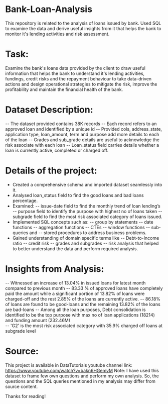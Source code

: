 # Bank-Loan-Analysis
This repository is related to the analysis of loans issued by bank. Used SQL to examine the data and derive useful insights from it that helps the bank to monitor it's lending activities and risk assessment.

# Task:
Examine the bank's loans data provided by the client to draw useful information that helps the bank to understand it's lending activities, fundings, credit risks and the repayment behaviour to take data-driven actions and design operational strategies to mitigate the risk, improve the profitability and maintain the financial health of the bank.

# Dataset Description:
-- The dataset provided contains 38K records
-- Each record refers to an approved loan and identified by a unique id
-- Provided cols, address_state, application type, loan_amount, term and purpose add more details to each of the loan
-- Grades and sub_grade details are useful to acknowledge the risk associate with each loan
-- Loan_status field carries details whether a loan is currently active, completed or charged off.

# Details of the project:
- Created a comprehensive schema and imported dataset seamlessly into it.
- Analysed loan_status field to find the good loans and bad loans percentage.
- Examined:
        -- issue-date field to find the monthly trend of loan lending’s
        -- purpose field to identify the purpose with highest no of loans taken
        -- subgrade field to find the most risk associated category of loans issued.
- Implemented SQL concepts such as:
       -- group by statements
       -- date functions
       -- aggregation functions
       -- CTEs
       -- window functions
       -- sub-queries and 
       -- stored procedures to address business problems.
- Gained understanding of domain specific terms like 
       -- Debt-to-Income ratio
       -- credit risk
       -- grades and subgrades 
       -- risk analysis that helped to better understand the data and perform required analysis.


# Insights from Analysis:
-- Witnessed an increase of 13.04% in issued loans for latest month compared to previous month
-- 83.33 % of approved loans have completely paid the amount while a significant portion of 13.82% of loans were charged-off and the rest 2.85% of the loans are currently active.
-- 86.18% of loans are found to be good-loans and the remaining 13.82% of the loans are bad-loans
-- Among all the loan purposes, Debt consolidation is identified to be the top purpose with max no of loan applications (18214) and funding amount (232.46M)  
-- 'G2' is the most risk associated category with 35.9% charged off loans at subgrade level 


# Source: 
This project is available in DataTutorials youtube channel
link: https://www.youtube.com/watch?v=bakn6HGemyM
Note: I have used this dataset to frame few own questions and perform my own analysis. So, the questions and the SQL queries mentioned in my analysis may differ from source content.

Thanks for reading!
